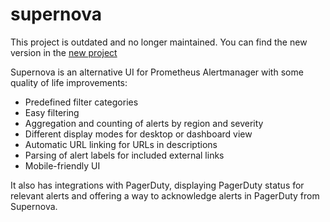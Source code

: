 # supernova

This project is outdated and no longer maintained. You can find the new version in the [new project](https://github.com/cloudoperators/greenhouse-extensions/tree/main/alerts/ui.)


Supernova is an alternative UI for Prometheus Alertmanager with some quality of life improvements:


* Predefined filter categories
* Easy filtering
* Aggregation and counting of alerts by region and severity
* Different display modes for desktop or dashboard view
* Automatic URL linking for URLs in descriptions
* Parsing of alert labels for included external links
* Mobile-friendly UI

It also has integrations with PagerDuty, displaying PagerDuty status for relevant alerts and offering a way to acknowledge alerts in PagerDuty from Supernova.
